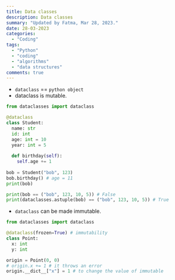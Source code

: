 ```yaml
---
title: Data classes
description: Data classes
summary: "Updated by Fatma, Mar 28, 2023."
date: 28-03-2023
categories:
  - "Coding"
tags:
  - "Python"
  - "coding"
  - "algorithms"
  - "data structures"
comments: true
---
```

- `dataclass` == `python object`
- dataclass is mutable.

```python
from dataclasses import dataclass

@dataclass
class Student:
  name: str
  id: int
  age: int = 10
  year: int = 5
  
  def birthday(self):
    self.age += 1
 
bob = Student("bob", 123)
bob.birthday() # age = 11
print(bob)

print(bob == ("bob", 123, 10, 5)) # False
print(dataclasses.astuple(bob) == ("bob", 123, 10, 5)) # True
```

- `dataclass` can be made immutable.

```python
from dataclasses import dataclass

@dataclass(frozen=True) # immutability
class Point:
  x: int
  y: int

origin = Point(0, 0)
# origin.x += 1 # it throws an error
origin.__dict__["x"] = 1 # to change the value of immutable
```
